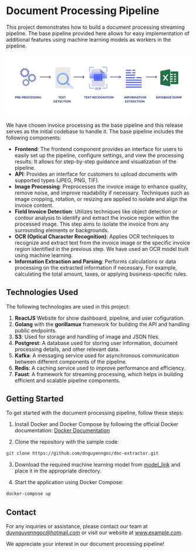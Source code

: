 # Document Processing Pipeline

This project demonstrates how to build a document processing streaming pipeline. The base pipeline provided here allows for easy implementation of additional features using machine learning models as workers in the pipeline.

![Pipeline Process](/document/images/pipeline_sample.png)

We have chosen invoice processing as the base pipeline and this release serves as the initial codebase to handle it. The base pipeline includes the following components:


- **Frontend**: The frontend component provides an interface for users to easily set up the pipeline, configure settings, and view the processing results. It allows for step-by-step guidance and visualization of the pipeline.
- **API**: Provides an interface for customers to upload documents with supported types (JPEG, PNG, TIF).
- **Image Processing**: Preprocesses the invoice image to enhance quality, remove noise, and improve readability if necessary. Techniques such as image cropping, rotation, or resizing are applied to isolate and align the invoice content.
- **Field Invoice Detection**: Utilizes techniques like object detection or contour analysis to identify and extract the invoice region within the processed image. This step aims to isolate the invoice from any surrounding elements or backgrounds.
- **OCR (Optical Character Recognition)**: Applies OCR techniques to recognize and extract text from the invoice image or the specific invoice region identified in the previous step. We have used an OCR model built using machine learning.
- **Information Extraction and Parsing**: Performs calculations or data processing on the extracted information if necessary. For example, calculating the total amount, taxes, or applying business-specific rules.

## Technologies Used

The following technologies are used in this project:

1. **ReactJS** Website for show dashboard, pipeline, and user cofiguration.
1. **Golang** with the **gorillamux** framework for building the API and handling public endpoints.
2. **S3**: Used for storage and handling of image and JSON files.
3. **Postgrest**: A database used for storing user information, document processing details, and other relevant data.
4. **Kafka**: A messaging service used for asynchronous communication between different components of the pipeline.
5. **Redis**: A caching service used to improve performance and efficiency.
6. **Faust**: A framework for streaming processing, which helps in building efficient and scalable pipeline components.

## Getting Started

To get started with the document processing pipeline, follow these steps:

1. Install Docker and Docker Compose by following the official Docker documentation: [Docker Documentation](https://docs.docker.com/get-docker/)

2. Clone the repository with the sample code:
```sh
git clone https://github.com/dnguyenngoc/doc-extractor.git
```

3. Download the required machine learning model from [model_link](ext...) and place it in the appropriate directory.

4. Start the application using Docker Compose:
```sh
docker-compose up
```

## Contact

For any inquiries or assistance, please contact our team at duynguyenngoc@hotmail.com or visit our website at www.example.com.

We appreciate your interest in our document processing pipeline!
